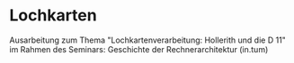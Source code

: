 # Lochkarten
Ausarbeitung zum Thema "Lochkartenverarbeitung: Hollerith und die D 11" im Rahmen des Seminars: Geschichte der Rechnerarchitektur (in.tum)
